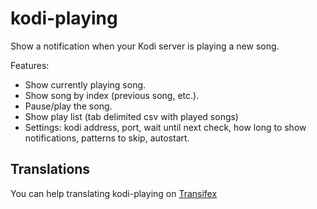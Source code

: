 # kodi-playing
Show a notification when your Kodi server is playing a new song.

Features:

* Show currently playing song.
* Show song by index (previous song, etc.).
* Pause/play the song.
* Show play list (tab delimited csv with played songs)
* Settings: kodi address, port, wait until next check, how long to show notifications, patterns to skip, autostart.

## Translations
You can help translating kodi-playing on [Transifex](https://www.transifex.com/abalfoort/kodi-playing)
